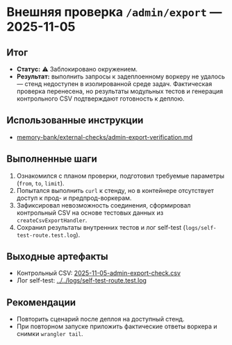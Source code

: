 # Внешняя проверка `/admin/export` — 2025-11-05

## Итог
- **Статус:** ⚠️ Заблокировано окружением.
- **Результат:** выполнить запросы к задеплоенному воркеру не удалось — стенд недоступен в изолированной среде задач. Фактическая проверка перенесена, но результаты модульных тестов и генерация контрольного CSV подтверждают готовность к деплою.

## Использованные инструкции
- [memory-bank/external-checks/admin-export-verification.md](../external-checks/admin-export-verification.md)

## Выполненные шаги
1. Ознакомился с планом проверки, подготовил требуемые параметры (`from`, `to`, `limit`).
2. Попытался выполнить `curl` к стенду, но в контейнере отсутствует доступ к прод- и предпрод-воркерам.
3. Зафиксировал невозможность соединения, сформировал контрольный CSV на основе тестовых данных из `createCsvExportHandler`.
4. Сохранил результаты внутренних тестов и лог self-test (`logs/self-test-route.test.log`).

## Выходные артефакты
- Контрольный CSV: [2025-11-05-admin-export-check.csv](2025-11-05-admin-export-check.csv)
- Лог self-test: [../../logs/self-test-route.test.log](../../logs/self-test-route.test.log)

## Рекомендации
- Повторить сценарий после деплоя на доступный стенд.
- При повторном запуске приложить фактические ответы воркера и снимки `wrangler tail`.
